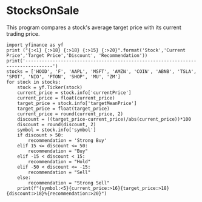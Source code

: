 # StocksOnSale
This program compares a stock's average target price with its current trading price.

    import yfinance as yf 
    print ("{:<1} {:>18} {:>18} {:>15} {:>20}".format('Stock','Current Price','Target Price','Discount', 'Recommendation'))
    print('--------------------------------------------------------------------------------')
    stocks = ['HOOD', 'F', 'AAPL', 'MSFT', 'AMZN', 'COIN', 'ABNB', 'TSLA', 'SPOT', 'NIO', 'PTON', 'SHOP', 'MU', 'ZM']
    for stock in stocks:
        stock = yf.Ticker(stock)
        current_price = stock.info['currentPrice']
        current_price = float(current_price)
        target_price = stock.info['targetMeanPrice']
        target_price = float(target_price)
        current_price = round(current_price, 2)
        discount = ((target_price-current_price)/abs(current_price))*100
        discount = round(discount, 2)
        symbol = stock.info['symbol']
        if discount > 50:
            recommendation = 'Strong Buy'
        elif 15 <= discount <= 50:
            recommendation = "Buy"
        elif -15 < discount < 15:
            recommendation = "Hold"
        elif -50 < discount <= -15:
            recommendation = "Sell"
        else:
            recommendation = "Strong Sell"
        print(f"{symbol:<5}{current_price:>16}{target_price:>18}{discount:>18}%{recommendation:>20}")
